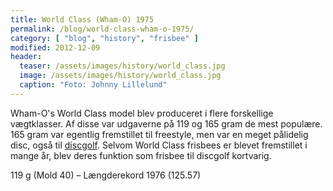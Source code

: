 ```yaml
---
title: World Class (Wham-O) 1975
permalink: /blog/world-class-wham-o-1975/
category: [ "blog", "history", "frisbee" ]
modified: 2012-12-09
header:
  teaser: /assets/images/history/world_class.jpg
  image: /assets/images/history/world_class.jpg
  caption: "Foto: Johnny Lillelund"
---
```


Wham-O's World Class model blev produceret i flere forskellige vægtklasser. Af disse var udgaverne på 119 og 165 gram de mest populære. 165 gram var egentlig fremstillet til freestyle, men var en meget pålidelig disc, også til [discgolf](/discgolf/). Selvom World Class frisbees er blevet fremstillet i mange år, blev deres funktion som frisbee til discgolf kortvarig.

119 g (Mold 40) – Længderekord 1976 (125.57)